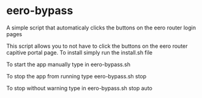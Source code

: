 # eero-bypass
A simple script that automaticaly clicks the buttons on the eero router login pages

This script allows you to not have to click the buttons on the eero router capitive portal page.
To install simply run the install.sh file

To start the app manually type in eero-bypass.sh

To stop the app from running type eero-bypass.sh stop

To stop without warning type in eero-bypass.sh stop auto
